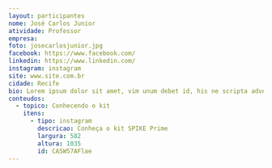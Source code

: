 ```yaml
---
layout: participantes
nome: José Carlos Junior
atividade: Professor
empresa: 
foto: josecarlosjunior.jpg
facebook: https://www.facebook.com/
linkedin: https://www.linkedin.com/
instagram: instagram
site: www.site.com.br
cidade: Recife
bio: Lorem ipsum dolor sit amet, vim unum debet id, his ne scripta adversarium, in brute perpetua repudiare eam. Eam eu brute ponderum, hinc conclusionemque mea ad. Ea duo ludus graeco sensibus, cu vim inani dolorem concludaturque, nam liber ridens id. Eos harum congue feugait no. Quo denique accumsan contentiones ne, senserit assentior reformidans eu his.
conteudos:
  - topico: Conhecendo o kit
    itens: 
      - tipo: instagram
        descricao: Conheça o kit SPIKE Prime
        largura: 582
        altura: 1035
        id: CA5W57AFlae
---
```

